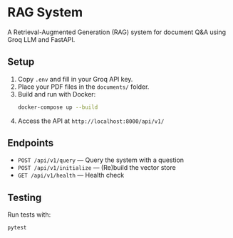 # RAG System

A Retrieval-Augmented Generation (RAG) system for document Q&A using Groq LLM and FastAPI.

## Setup
1. Copy `.env` and fill in your Groq API key.
2. Place your PDF files in the `documents/` folder.
3. Build and run with Docker:
   ```sh
   docker-compose up --build
   ```
4. Access the API at `http://localhost:8000/api/v1/`

## Endpoints
- `POST /api/v1/query` — Query the system with a question
- `POST /api/v1/initialize` — (Re)build the vector store
- `GET /api/v1/health` — Health check

## Testing
Run tests with:
```sh
pytest
```
